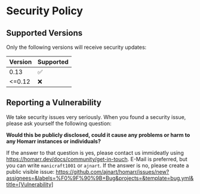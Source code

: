 # Security Policy

## Supported Versions
Only the following versions will receive security updates:

| Version | Supported          |
| ------- | ------------------ |
| 0.13   | :white_check_mark: |
| <=0.12   | :x:                |

## Reporting a Vulnerability
We take security issues very seriously.
When you found a security issue, please ask yourself the following question:

**Would this be publicly disclosed, could it cause any problems or harm to any Homarr instances or individuals?**

If the answer to that question is yes, please contact us immideatly using https://homarr.dev/docs/community/get-in-touch. E-Mail is preferred, but you can write ``manicraft1001`` or ``ajnart``.
If the answer is no, please create a public visible issue: https://github.com/ajnart/homarr/issues/new?assignees=&labels=%F0%9F%90%9B+Bug&projects=&template=bug.yml&title=[Vulnerability]
